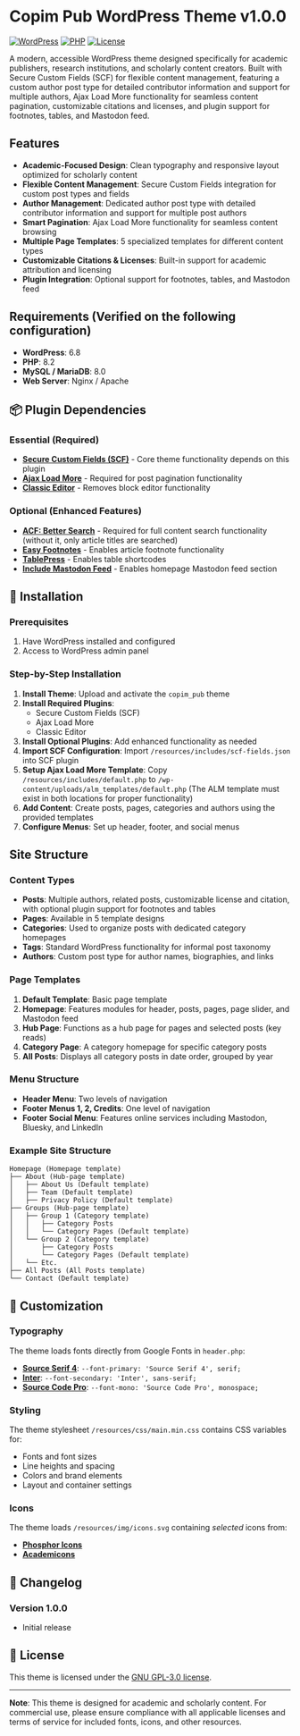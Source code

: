 # Copim Pub WordPress Theme v1.0.0

[![WordPress](https://img.shields.io/badge/WordPress-6.8+-blue.svg)](https://wordpress.org/)
[![PHP](https://img.shields.io/badge/PHP-8.2+-green.svg)](https://php.net/)
[![License](https://img.shields.io/badge/License-GPL%20v2%20or%20later-green.svg)](https://www.gnu.org/licenses/gpl-2.0.html)

A modern, accessible WordPress theme designed specifically for academic publishers, research institutions, and scholarly content creators. Built with Secure Custom Fields (SCF) for flexible content management, featuring a custom author post type for detailed contributor information and support for multiple authors, Ajax Load More functionality for seamless content pagination, customizable citations and licenses, and plugin support for footnotes, tables, and Mastodon feed. 

## Features

- **Academic-Focused Design**: Clean typography and responsive layout optimized for scholarly content
- **Flexible Content Management**: Secure Custom Fields integration for custom post types and fields
- **Author Management**: Dedicated author post type with detailed contributor information and support for multiple post authors
- **Smart Pagination**: Ajax Load More functionality for seamless content browsing
- **Multiple Page Templates**: 5 specialized templates for different content types
- **Customizable Citations & Licenses**: Built-in support for academic attribution and licensing
- **Plugin Integration**: Optional support for footnotes, tables, and Mastodon feed

## Requirements (Verified on the following configuration)

- **WordPress**: 6.8
- **PHP**: 8.2
- **MySQL / MariaDB**: 8.0
- **Web Server**: Nginx / Apache


## 📦 Plugin Dependencies

### Essential (Required)
- **[Secure Custom Fields (SCF)](https://wordpress.org/plugins/secure-custom-fields/)** - Core theme functionality depends on this plugin
- **[Ajax Load More](https://wordpress.org/plugins/ajax-load-more/)** - Required for post pagination functionality
- **[Classic Editor](https://wordpress.org/plugins/classic-editor/)** - Removes block editor functionality

### Optional (Enhanced Features)
- **[ACF: Better Search](https://wordpress.org/plugins/acf-better-search/)** - Required for full content search functionality (without it, only article titles are searched)
- **[Easy Footnotes](https://wordpress.org/plugins/easy-footnotes/)** - Enables article footnote functionality
- **[TablePress](https://wordpress.org/plugins/tablepress/)** - Enables table shortcodes
- **[Include Mastodon Feed](https://wordpress.org/plugins/include-mastodon-feed/)** - Enables homepage Mastodon feed section

## 🚀 Installation

### Prerequisites
1. Have WordPress installed and configured
2. Access to WordPress admin panel

### Step-by-Step Installation
1. **Install Theme**: Upload and activate the `copim_pub` theme
2. **Install Required Plugins**:
   - Secure Custom Fields (SCF)
   - Ajax Load More
   - Classic Editor
3. **Install Optional Plugins**: Add enhanced functionality as needed
4. **Import SCF Configuration**: Import `/resources/includes/scf-fields.json` into SCF plugin
5. **Setup Ajax Load More Template**: Copy `/resources/includes/default.php` to `/wp-content/uploads/alm_templates/default.php` (The ALM template must exist in both locations for proper functionality)
6. **Add Content**: Create posts, pages, categories and authors using the provided templates
7. **Configure Menus**: Set up header, footer, and social menus


## Site Structure

### Content Types
- **Posts**: Multiple authors, related posts, customizable license and citation, with optional plugin support for footnotes and tables
- **Pages**: Available in 5 template designs
- **Categories**: Used to organize posts with dedicated category homepages
- **Tags**: Standard WordPress functionality for informal post taxonomy
- **Authors**: Custom post type for author names, biographies, and links

### Page Templates
1. **Default Template**: Basic page template
2. **Homepage**: Features modules for header, posts, pages, page slider, and Mastodon feed
3. **Hub Page**: Functions as a hub page for pages and selected posts (key reads)
4. **Category Page**: A category homepage for specific category posts
5. **All Posts**: Displays all category posts in date order, grouped by year

### Menu Structure
- **Header Menu**: Two levels of navigation
- **Footer Menus 1, 2, Credits**: One level of navigation
- **Footer Social Menu**: Features online services including Mastodon, Bluesky, and LinkedIn

### Example Site Structure
```
Homepage (Homepage template)
├── About (Hub-page template)
│   ├── About Us (Default template)
│   ├── Team (Default template)
│   ├── Privacy Policy (Default template)
├── Groups (Hub-page template)
│   ├── Group 1 (Category template)
│   │   ├── Category Posts
│   │   └── Category Pages (Default template)
│   └── Group 2 (Category template)
│       ├── Category Posts
│       └── Category Pages (Default template)
│   └── Etc.
├── All Posts (All Posts template)
└── Contact (Default template)
```

## 🎨 Customization

### Typography
The theme loads fonts directly from Google Fonts in `header.php`:
- **[Source Serif 4](https://fonts.google.com/specimen/Source+Serif+4)**: `--font-primary: 'Source Serif 4', serif;`
- **[Inter](https://fonts.google.com/specimen/Inter)**: `--font-secondary: 'Inter', sans-serif;`
- **[Source Code Pro](https://fonts.google.com/specimen/Source+Code+Pro)**: `--font-mono: 'Source Code Pro', monospace;`

### Styling
The theme stylesheet `/resources/css/main.min.css` contains CSS variables for:
- Fonts and font sizes
- Line heights and spacing
- Colors and brand elements
- Layout and container settings

### Icons
The theme loads `/resources/img/icons.svg` containing *selected* icons from:
- **[Phosphor Icons](https://github.com/phosphor-icons/homepage)**
- **[Academicons](https://github.com/jpswalsh/academicons)**

## 📝 Changelog

### Version 1.0.0
- Initial release

## 📄 License

This theme is licensed under the [GNU GPL-3.0 license](https://www.gnu.org/licenses/gpl-3.0.html).

---

**Note**: This theme is designed for academic and scholarly content. For commercial use, please ensure compliance with all applicable licenses and terms of service for included fonts, icons, and other resources.
